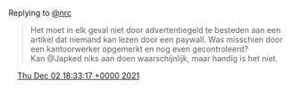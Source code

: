 Replying to [@nrc](https://twitter.com/nrc/status/1445312361158619136)

> Het moet in elk geval niet door advertentiegeld te besteden aan een artikel dat niemand kan lezen door een paywall\. Was misschien door een kantoorwerker opgemerkt en nog even gecontroleerd?   
> Kan @Japked niks aan doen waarschijnlijk, maar handig is het niet\.

<img src="../../media/tweet.ico" width="12" /> [Thu Dec 02 18:33:17 +0000 2021](https://twitter.com/DromerDenker/status/1466475576345210890)